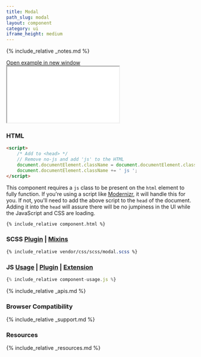 ```yaml
---
title: Modal
path_slug: modal
layout: component
category: ui
iframe_height: medium
---
```


{% include_relative _notes.md %}

<div class="cf">
	<a href="{{ site.baseurl }}/component/{{ page.path_slug }}/example.html" target="_blank" class="example-link">Open example in new window</a>
</div><!--/.cf-->

<iframe {% if page.iframe_height %}class="h-{{ page.iframe_height }}"{% endif %} src="{{ site.baseurl}}/component/{{ page.path_slug }}/example.html"></iframe>

<h3>HTML</h3>

```html
<script>
	/* Add to <head> */
	// Remove no-js and add 'js' to the HTML
	document.documentElement.className = document.documentElement.className.replace('no-js', ' ');
	document.documentElement.className += ' js ';
</script>
```

This component requires a `js` class to be present on the `html` element to fully function. If you're using a script like [Modernizr](http://modernizr.com), it will handle this for you. If not, you'll need to add the above script to the `head` of the document. Adding it into the `head` will assure there will be no jumpiness in the UI while the JavaScript and CSS are loading.

```html
{% include_relative component.html %}
```

<h3>SCSS <span class="link"><a href="vendor/css/scss/modal.scss" target="_blank">Plugin</a> | <a href="vendor/css/scss/flexbox-mixins.scss" target="_blank">Mixins</a></span></h3>

```scss
{% include_relative vendor/css/scss/modal.scss %}
```

 <h3>JS <span class="link"><a href="component-usage.js" target="_blank">Usage</a> | <a href="vendor/js/modal.js" target="_blank">Plugin</a> | <a href="vendor/js/modal.hash.click.js" target="_blank">Extension</a></span></h3>
  
```javascript
{% include_relative component-usage.js %}
```

{% include_relative _apis.md %}

<h3>Browser Compatibility</h3>

{% include_relative _support.md %}

<h3>Resources</h3>

{% include_relative _resources.md %}
